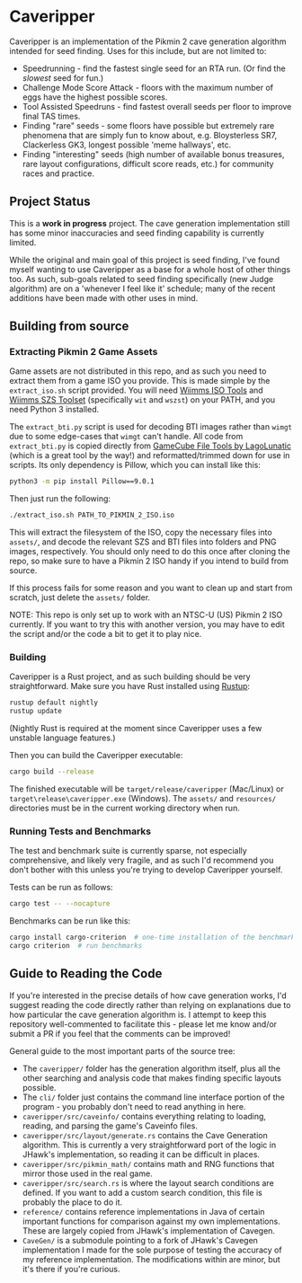# Caveripper

Caveripper is an implementation of the Pikmin 2 cave generation algorithm intended for seed finding. Uses for this include, but are not limited to:
- Speedrunning - find the fastest single seed for an RTA run. (Or find the *slowest* seed for fun.)
- Challenge Mode Score Attack - floors with the maximum number of eggs have the highest possible scores.
- Tool Assisted Speedruns - find fastest overall seeds per floor to improve final TAS times.
- Finding "rare" seeds - some floors have possible but extremely rare phenomena that are simply fun to know about, e.g. Bloysterless SR7, Clackerless GK3, longest possible 'meme hallways', etc.
- Finding "interesting" seeds (high number of available bonus treasures, rare layout configurations, difficult score reads, etc.) for community races and practice.

## Project Status

This is a **work in progress** project. The cave generation implementation still has some minor inaccuracies and seed finding capability is currently limited.

While the original and main goal of this project is seed finding, I've found myself wanting to use Caveripper as a base for a whole host of other things too. As such, sub-goals related to seed finding specifically (new Judge algorithm) are on a 'whenever I feel like it' schedule; many of the recent additions have been made with other uses in mind.

## Building from source

### Extracting Pikmin 2 Game Assets
Game assets are not distributed in this repo, and as such you need to extract them from a game ISO you provide. This is made simple by the `extract_iso.sh` script provided. You will need [Wiimms ISO Tools](https://wit.wiimm.de/) and [Wiimms SZS Toolset](https://szs.wiimm.de/) (specifically `wit` and `wszst`) on your PATH, and you need Python 3 installed.

The `extract_bti.py` script is used for decoding BTI images rather than `wimgt` due to some edge-cases that `wimgt` can't handle. All code from `extract_bti.py` is copied directly from [GameCube File Tools by LagoLunatic](https://github.com/LagoLunatic/GCFT) (which is a great tool by the way!) and reformatted/trimmed down for use in scripts. Its only dependency is Pillow, which you can install like this:
```bash
python3 -m pip install Pillow==9.0.1
```

Then just run the following:
```bash
./extract_iso.sh PATH_TO_PIKMIN_2_ISO.iso
```
This will extract the filesystem of the ISO, copy the necessary files into `assets/`, and decode the relevant SZS and BTI files into folders and PNG images, respectively. You should only need to do this once after cloning the repo, so make sure to have a Pikmin 2 ISO handy if you intend to build from source.

If this process fails for some reason and you want to clean up and start from scratch, just delete the `assets/` folder.

NOTE: This repo is only set up to work with an NTSC-U (US) Pikmin 2 ISO currently. If you want to try this with another version, you may have to edit the script and/or the code a bit to get it to play nice.

### Building
Caveripper is a Rust project, and as such building should be very straightforward. Make sure you have Rust installed using [Rustup](https://rustup.rs/): 
```bash
rustup default nightly
rustup update
```

(Nightly Rust is required at the moment since Caveripper uses a few unstable language features.)

Then you can build the Caveripper executable:
```bash
cargo build --release
```

The finished executable will be `target/release/caveripper` (Mac/Linux) or `target\release\caveripper.exe` (Windows). The `assets/` and `resources/` directories must be in the current working directory when run.

### Running Tests and Benchmarks
The test and benchmark suite is currently sparse, not especially comprehensive, and likely very fragile, and as such I'd recommend you don't bother with this unless you're trying to develop Caveripper yourself.

Tests can be run as follows:
```bash
cargo test -- --nocapture
```

Benchmarks can be run like this:
```bash
cargo install cargo-criterion  # one-time installation of the benchmark harness
cargo criterion  # run benchmarks
```

## Guide to Reading the Code
If you're interested in the precise details of how cave generation works, I'd suggest reading the code directly rather than relying on explanations due to how particular the cave generation algorithm is. I attempt to keep this repository well-commented to facilitate this - please let me know and/or submit a PR if you feel that the comments can be improved!

General guide to the most important parts of the source tree:
- The `caveripper/` folder has the generation algorithm itself, plus all the other searching and analysis code that makes finding specific layouts possible.
- The `cli/` folder just contains the command line interface portion of the program - you probably don't need to read anything in here.
- `caveripper/src/caveinfo/` contains everything relating to loading, reading, and parsing the game's Caveinfo files.
- `caveripper/src/layout/generate.rs` contains the Cave Generation algorithm. This is currently a very straightforward port of the logic in JHawk's implementation, so reading it can be difficult in places.
- `caveripper/src/pikmin_math/` contains math and RNG functions that mirror those used in the real game.
- `caveripper/src/search.rs` is where the layout search conditions are defined. If you want to add a custom search condition, this file is probably the place to do it.
- `reference/` contains reference implementations in Java of certain important functions for comparison against my own implementations. These are largely copied from JHawk's implementation of Cavegen.
- `CaveGen/` is a submodule pointing to a fork of JHawk's Cavegen implementation I made for the sole purpose of testing the accuracy of my reference implementation. The modifications within are minor, but it's there if you're curious.
